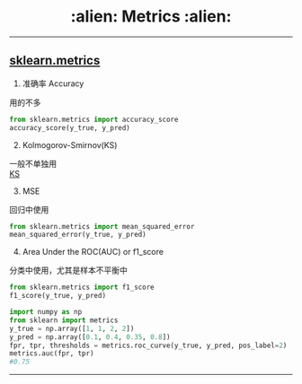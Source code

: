 <h1 align = "center">:alien: Metrics :alien:</h1>

---

## [sklearn.metrics][11]

1. 准确率 Accuracy

用的不多<br>
```python
from sklearn.metrics import accuracy_score
accuracy_score(y_true, y_pred)
```

2. Kolmogorov-Smirnov(KS)

一般不单独用<br>
[KS](https://www.cnblogs.com/bergus/p/shu-ju-wa-jue-shu-yu-jie-xi.html)

3. MSE

回归中使用
```python
from sklearn.metrics import mean_squared_error
mean_squared_error(y_true, y_pred)
```

4. Area Under the ROC(AUC) or f1_score

分类中使用，尤其是样本不平衡中
```python
from sklearn.metrics import f1_score
f1_score(y_true, y_pred)
```
```python
import numpy as np
from sklearn import metrics
y_true = np.array([1, 1, 2, 2])
y_pred = np.array([0.1, 0.4, 0.35, 0.8])
fpr, tpr, thresholds = metrics.roc_curve(y_true, y_pred, pos_label=2)
metrics.auc(fpr, tpr)
#0.75
```
---

 [0]: https://github.com/benhamner/Metrics/tree/master/Python
 [1]: http://img.blog.csdn.net/20150924153157802
 [2]: http://third.datacastle.cn/pkbigdata/master.other.img/7372d308-8d38-4e45-8ab7-ffab7763096a.png
 [3]: https://github.com/Jie-Yuan/DataMining/raw/master/7_Metrics/Pictures/11.png
 [11]: http://scikit-learn.org/stable/modules/model_evaluation.html#common-cases-predefined-values
 [12]: http://www.cnblogs.com/harvey888/p/6964741.html
 [13]: https://img-blog.csdn.net/20171012171557401?watermark/2/text/aHR0cDovL2Jsb2cuY3Nkbi5uZXQvdTAxMzQyMTYyOQ==/font/5a6L5L2T/fontsize/400/fill/I0JBQkFCMA==/dissolve/70/gravity/SouthEast
 [14]: https://www.cnblogs.com/bergus/p/shu-ju-wa-jue-shu-yu-jie-xi.html
 [15]: https://mp.weixin.qq.com/s?__biz=MzI1MzY0MzE4Mg==&mid=2247483981&idx=1&sn=f347a44a7b41693bc923de91d159dbf3&chksm=e9d0128cdea79b9a5628e932f614a681867d76307a90a0db67e8195c0b855e6a5160528a72d0&scene=0#rd

